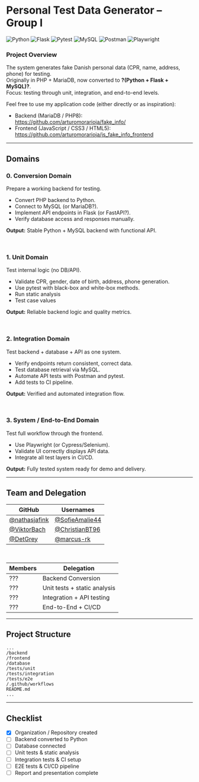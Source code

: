 # Personal Test Data Generator – Group I
![Python](https://img.shields.io/badge/Python-3.11+-blue?logo=python)
![Flask](https://img.shields.io/badge/Backend-Flask-lightgrey?logo=flask)
![Pytest](https://img.shields.io/badge/Tests-Pytest-green?logo=pytest)
![MySQL](https://img.shields.io/badge/Database-MySQL-blue?logo=mysql)
![Postman](https://img.shields.io/badge/API-Postman-orange?logo=postman)
![Playwright](https://img.shields.io/badge/E2E-Playwright-purple?logo=microsoft)

### Project Overview
The system generates fake Danish personal data (CPR, name, address, phone) for testing.  
Originally in PHP + MariaDB, now converted to **?(Python + Flask + MySQL)?**.  
Focus: testing through unit, integration, and end-to-end levels.

Feel free to use my application code (either directly or as inspiration):
- Backend (MariaDB / PHP8): https://github.com/arturomorarioja/fake_info/
- Frontend (JavaScript / CSS3 / HTML5): https://github.com/arturomorarioja/js_fake_info_frontend

---

## Domains

### 0. Conversion Domain
Prepare a working backend for testing.  
- Convert PHP backend to Python.  
- Connect to MySQL (or MariaDB?).  
- Implement API endpoints in Flask (or FastAPI?).  
- Verify database access and responses manually.  

**Output:** Stable Python + MySQL backend with functional API.

<br>

### 1. Unit Domain
Test internal logic (no DB/API).  
- Validate CPR, gender, date of birth, address, phone generation.  
- Use pytest with black-box and white-box methods.  
- Run static analysis 
- Test case values

**Output:** Reliable backend logic and quality metrics.

<br>

### 2. Integration Domain
Test backend + database + API as one system.  
- Verify endpoints return consistent, correct data.  
- Test database retrieval via MySQL.  
- Automate API tests with Postman and pytest.  
- Add tests to CI pipeline.  

**Output:** Verified and automated integration flow.

<br>

### 3. System / End-to-End Domain
Test full workflow through the frontend.  
- Use Playwright (or Cypress/Selenium).  
- Validate UI correctly displays API data.  
- Integrate all test layers in CI/CD.  

**Output:** Fully tested system ready for demo and delivery.

---

## Team and Delegation

| GitHub | Usernames | 
|-----------------|-----------------|
| [@nathasjafink](https://github.com/nathasjafink) | [@SofieAmalie44](https://github.com/SofieAmalie44) |
| [@ViktorBach](https://github.com/ViktorBach) | [@ChristianBT96](https://github.com/ChristianBT96) |
| [@DetGrey](https://github.com/DetGrey) | [@marcus-rk](https://github.com/marcus-rk) |

<br>

| Members | Delegation |
|----------|--------|
| ??? | Backend Conversion |
| ??? | Unit tests + static analysis |
| ??? | Integration + API testing |
| ??? | End-to-End + CI/CD |

---

## Project Structure
```
...
/backend
/frontend
/database
/tests/unit
/tests/integration
/tests/e2e
/.github/workflows
README.md
...
```

---

## Checklist
- [x] Organization / Repository created
- [ ] Backend converted to Python  
- [ ] Database connected  
- [ ] Unit tests & static analysis  
- [ ] Integration tests & CI setup  
- [ ] E2E tests & CI/CD pipeline  
- [ ] Report and presentation complete
